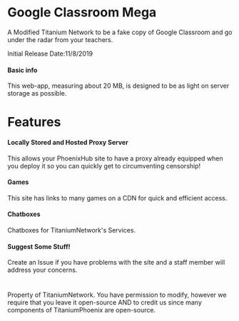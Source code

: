 # Google Classroom Mega

A Modified Titanium Network to be a fake copy of Google Classroom and go under the radar from your teachers.

Initial Release Date:11/8/2019



#### Basic info

This web-app, measuring about 20 MB, is designed to be as light on server storage as possible.

# Features

#### Locally Stored and Hosted Proxy Server

This allows your PhoenixHub site to have a proxy already equipped when you deploy it so you can quickly get to circumventing censorship!

#### Games

This site has links to many games on a CDN for quick and efficient access.

#### Chatboxes

Chatboxes for TitaniumNetwork's Services.

#### Suggest Some Stuff!
 
Create an Issue if you have problems with the site and a staff member will address your concerns.

#
Property of TitaniumNetwork. You have permission to modify, however we require that you leave it open-source AND to credit us since many components of TitaniumPhoenix are open-source.
